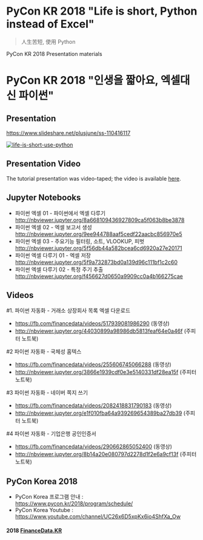 # PyCon KR 2018 "Life is short, Python instead of Excel"
> ⼈⽣苦短, 使⽤ Python

PyCon KR 2018 Presentation materials

# PyCon KR 2018 "인생을 짧아요, 엑셀대신 파이썬"

## Presentation 
https://www.slideshare.net/plusjune/ss-110416117

[![life-is-short-use-python](https://user-images.githubusercontent.com/806717/46907013-24b0e300-cf47-11e8-88f0-36457ec57da5.jpg)](https://www.slideshare.net/plusjune/ss-110416117)

## Presentation Video
The tutorial presentation was video-taped; the video is available [here](https://youtu.be/w7Q_eKN5r-I).

## Jupyter Notebooks
* 파이썬 엑셀 01 - 파이썬에서 엑셀 다루기 <br> http://nbviewer.jupyter.org/8a668109436927809ca5f063b8be3878
* 파이썬 엑셀 02 - 엑셀 보고서 생성 <br> http://nbviewer.jupyter.org/9ee944788aaf5cedf22aacbc856970e5
* 파이썬 엑셀 03 - 주요기능 필터링, 소트, VLOOKUP, 피벗 <br> http://nbviewer.jupyter.org/5f56db44a582bcea6cd6920a27e20171
* 파이썬 엑셀 다루기 01 - 엑셀 저장 <br> http://nbviewer.jupyter.org/5f9a732873bd0a139d96c111bf1c2c60
* 파이썬 엑셀 다루기 02 - 특정 주기 추출 <br> http://nbviewer.jupyter.org/f456627d0650a9909cc0a4b166275cae

## Videos
#1. 파이썬 자동화 - 거래소 상장회사 목록 엑셀 다운로드
* https://fb.com/financedata/videos/517939081986290 (동영상)
* http://nbviewer.jupyter.org/44030899a98986db5813feaf64e0a46f (주피터 노트북)

#2 파이썬 자동화 - 국체성 홈텍스
* https://fb.com/financedata/videos/255606745066288 (동영상)
* http://nbviewer.jupyter.org/3866e1939cdf0e3e5140331df28ea15f (주피터 노트북)

#3 파이썬 자동화 - 네이버 쪽지 쓰기
* https://fb.com/financedata/videos/2082418831790183 (동영상)
* http://nbviewer.jupyter.org/e1f010fba64a939269654389ba27db39 (주피터 노트북)

#4 파이썬 자동화 - 기업은행 공인인증서
* https://fb.com/financedata/videos/290662865052400 (동영상)
* http://nbviewer.jupyter.org/8b14a20e080797d2278d1f2e6a9cf13f (주피터 노트북)

## PyCon Korea 2018
* PyCon Korea 프로그램 안내 : https://www.pycon.kr/2018/program/schedule/
* PyCon Korea Youtube : https://www.youtube.com/channel/UC26x6D5xpKx6io4ShfXa_Ow


#### 2018 [FinanceData.KR](http://financedata.kr)
